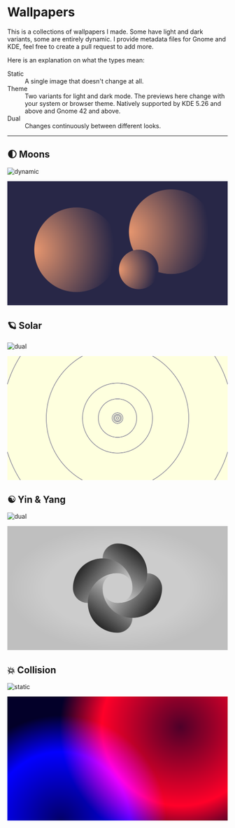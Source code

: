 # Wallpapers

This is a collections of wallpapers I made. Some have light and dark variants, some are entirely dynamic.
I provide metadata files for Gnome and KDE, feel free to create a pull request to add more.

Here is an explanation on what the types mean:

<dl>
    <dt>Static
        <dd>A single image that doesn't change at all.</dd>
    </dt>
    <dt>Theme
        <dd>Two variants for light and dark mode. The previews here change with your system or browser theme. Natively supported by KDE 5.26 and above and Gnome 42 and above.</dd>
    </dt>
    <dt>Dual
        <dd>Changes continuously between different looks.</dd>
    </dt>
</dl>

---

## 🌓 Moons

![dynamic](https://img.shields.io/badge/type-dynamic-blue)

![Moons](./Moons/moons.min.svg)

## 🪐 Solar

![dual](https://img.shields.io/badge/type-dual-blue)

![Solar](./Solar/solar.min.svg)

## ☯️ Yin & Yang

![dual](https://img.shields.io/badge/type-dual-blue)

![Yin & Yang](./Yin%20&%20Yang/yin_yang.min.svg)

## 💥 Collision

![static](https://img.shields.io/badge/type-static-blue)

![Collision](./Collision/collision.min.svg)

